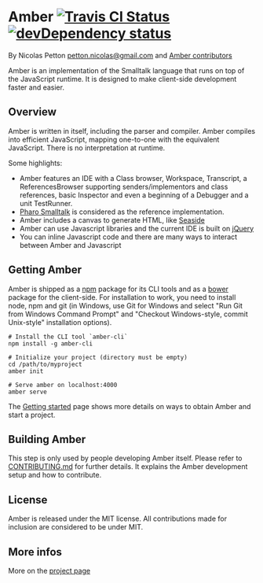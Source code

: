 Amber [![Travis CI Status](https://secure.travis-ci.org/amber-smalltalk/amber.png)](https://travis-ci.org/#!/amber-smalltalk/amber) [![devDependency status](https://david-dm.org/amber-smalltalk/amber/dev-status.svg?style=flat)](https://david-dm.org/amber-smalltalk/amber#info=devDependencies)
=====

By Nicolas Petton <petton.nicolas@gmail.com> and [Amber contributors](https://github.com/amber-smalltalk/amber/contributors)

Amber is an implementation of the Smalltalk language that runs on top of the JavaScript runtime. It is designed to make client-side development faster and easier.

Overview
--------

Amber is written in itself, including the parser and compiler. Amber compiles into efficient JavaScript, mapping one-to-one with the equivalent JavaScript. There is no interpretation at runtime.

Some highlights:

-    Amber features an IDE with a Class browser, Workspace, Transcript, a ReferencesBrowser supporting senders/implementors and class references, basic Inspector and even a beginning of a Debugger and a unit TestRunner.
-    [Pharo Smalltalk](http://www.pharo-project.org) is considered as the reference implementation.
-    Amber includes a canvas to generate HTML, like [Seaside](http://www.seaside.st)
-    Amber can use Javascript libraries and the current IDE is built on [jQuery](http://www.jquery.com)
-    You can inline Javascript code and there are many ways to interact between Amber and Javascript

Getting Amber
-------------

Amber is shipped as a [npm](http://npmjs.org) package for its CLI tools and as a [bower](https://github.com/bower/bower) package for the client-side. For installation to work, you need to install node, npm and git (in Windows, use Git for Windows and select "Run Git from Windows Command Prompt" and "Checkout Windows-style, commit Unix-style" installation options).

    # Install the CLI tool `amber-cli`
    npm install -g amber-cli
    
    # Initialize your project (directory must be empty)
    cd /path/to/myproject
    amber init

    # Serve amber on localhost:4000
    amber serve

The [Getting started](https://github.com/amber-smalltalk/amber/wiki/Getting-started) page shows more details on ways to obtain Amber and start a project.

Building Amber
--------------

This step is only used by people developing Amber itself.
Please refer to [CONTRIBUTING.md](CONTRIBUTING.md) for further details.
It explains the Amber development setup and how to contribute.


License
-------

Amber is released under the MIT license. All contributions made for inclusion are considered to be under MIT.


More infos
----------

More on the [project page](http://amber-lang.net)
